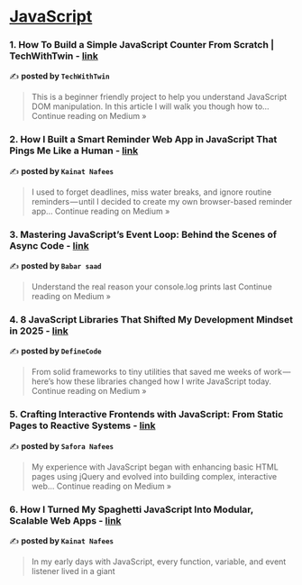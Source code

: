 
<h1><a href=https://medium.com/tag/javascript-development/recommended target="_blank" rel="noopener noreferrer">JavaScript</a></h1>
<h3>1. How To Build a Simple JavaScript Counter From Scratch | TechWithTwin - <a href="https://medium.com/@techwithtwin/how-to-build-a-simple-javascript-counter-from-scratch-techwithtwin-e7f861e69966?source=rss------javascript_development-5" target="_blank" rel="noopener noreferrer">link</a></h3>

✍️ **posted by `TechWithTwin`**

<blockquote>This is a beginner friendly project to help you understand JavaScript DOM manipulation. In this article I will walk you though how to…
Continue reading on Medium »</blockquote>

<h3>2. How I Built a Smart Reminder Web App in JavaScript That Pings Me Like a Human - <a href="https://medium.com/@kainatnafees/how-i-built-a-smart-reminder-web-app-in-javascript-that-pings-me-like-a-human-70ce6ca9a731?source=rss------javascript_development-5" target="_blank" rel="noopener noreferrer">link</a></h3>

✍️ **posted by `Kainat Nafees`**

<blockquote>I used to forget deadlines, miss water breaks, and ignore routine reminders — until I decided to create my own browser-based reminder app…
Continue reading on Medium »</blockquote>

<h3>3. Mastering JavaScript’s Event Loop: Behind the Scenes of Async Code - <a href="https://medium.com/@sa82912045/mastering-javascripts-event-loop-behind-the-scenes-of-async-code-b93fc8619d65?source=rss------javascript_development-5" target="_blank" rel="noopener noreferrer">link</a></h3>

✍️ **posted by `Babar saad`**

<blockquote>Understand the real reason your console.log prints last
Continue reading on Medium »</blockquote>

<h3>4. 8 JavaScript Libraries That Shifted My Development Mindset in 2025 - <a href="https://medium.com/@Definecode/8-javascript-libraries-that-shifted-my-development-mindset-in-2025-53cbe22098f0?source=rss------javascript_development-5" target="_blank" rel="noopener noreferrer">link</a></h3>

✍️ **posted by `DefineCode`**

<blockquote>From solid frameworks to tiny utilities that saved me weeks of work — here’s how these libraries changed how I write JavaScript today.
Continue reading on Medium »</blockquote>

<h3>5. Crafting Interactive Frontends with JavaScript: From Static Pages to Reactive Systems - <a href="https://medium.com/@saforanafees02/crafting-interactive-frontends-with-javascript-from-static-pages-to-reactive-systems-e7280777bb5d?source=rss------javascript_development-5" target="_blank" rel="noopener noreferrer">link</a></h3>

✍️ **posted by `Safora Nafees`**

<blockquote>My experience with JavaScript began with enhancing basic HTML pages using jQuery and evolved into building complex, interactive web…
Continue reading on Medium »</blockquote>

<h3>6. How I Turned My Spaghetti JavaScript Into Modular, Scalable Web Apps - <a href="https://medium.com/@kainatnafees/how-i-turned-my-spaghetti-javascript-into-modular-scalable-web-apps-ce1a8a9c6e9e?source=rss------javascript_development-5" target="_blank" rel="noopener noreferrer">link</a></h3>

✍️ **posted by `Kainat Nafees`**

<blockquote>In my early days with JavaScript, every function, variable, and event listener lived in a giant <script> tag. Eventually, I discovered how…
Continue reading on Medium »</blockquote>

<h3>7. What’s New in ECMAScript 2025: Key Features and Updates Explained - <a href="https://medium.com/@coderower/whats-new-in-ecmascript-2025-key-features-and-updates-explained-f646a489413a?source=rss------javascript_development-5" target="_blank" rel="noopener noreferrer">link</a></h3>

✍️ **posted by `CodeRower`**

<blockquote>JavaScript is one of the most widely used programming languages in the world. It powers everything from web and mobile applications to…
Continue reading on Medium »</blockquote>

<h3>8.  Mastering Promises in JavaScript: The Core of Asynchronous Programming ⚙️ - <a href="https://medium.com/@javaScriptwithvinay/mastering-promises-in-javascript-the-core-of-asynchronous-programming-%EF%B8%8F-d51113c08261?source=rss------javascript_development-5" target="_blank" rel="noopener noreferrer">link</a></h3>

✍️ **posted by `JavaScript With Vinay`**

<blockquote>Scribbled from a chai-stained desk somewhere in Kolkata
Continue reading on Medium »</blockquote>

<h3>9. 9 JavaScript Tricks I Wish I Knew Sooner (That Now Power My Entire Frontend Workflow) - <a href="https://medium.com/@sa82912045/9-javascript-tricks-i-wish-i-knew-sooner-that-now-power-my-entire-frontend-workflow-9baacbf62cf0?source=rss------javascript_development-5" target="_blank" rel="noopener noreferrer">link</a></h3>

✍️ **posted by `Babar saad`**

<blockquote>A deep dive into modern JavaScript patterns and techniques that actually improved how I build and maintain real-world applications
Continue reading on Medium »</blockquote>

